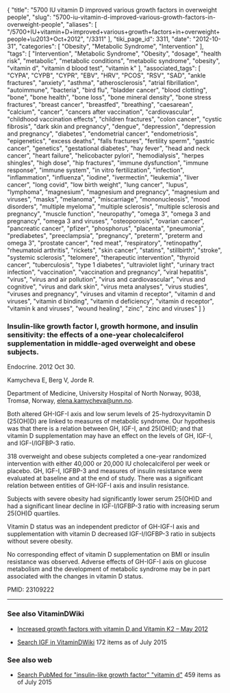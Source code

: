 {
    "title": "5700 IU vitamin D improved various growth factors in overweight people",
    "slug": "5700-iu-vitamin-d-improved-various-growth-factors-in-overweight-people",
    "aliases": [
        "/5700+IU+vitamin+D+improved+various+growth+factors+in+overweight+people+\u2013+Oct+2012",
        "/3311"
    ],
    "tiki_page_id": 3311,
    "date": "2012-10-31",
    "categories": [
        "Obesity",
        "Metabolic Syndrome",
        "Intervention"
    ],
    "tags": [
        "Intervention",
        "Metabolic Syndrome",
        "Obesity",
        "dosage",
        "health risk",
        "metabolic",
        "metabolic conditions",
        "metabolic syndrome",
        "obesity",
        "vitamin d",
        "vitamin d blood test",
        "vitamin k"
    ],
    "associated_tags": [
        "CYPA",
        "CYPB",
        "CYPR",
        "EBV",
        "HRV",
        "PCOS",
        "RSV",
        "SAD",
        "ankle fractures",
        "anxiety",
        "asthma",
        "atherosclerosis",
        "atrial fibrillation",
        "autoimmune",
        "bacteria",
        "bird flu",
        "bladder cancer",
        "blood clotting",
        "bone",
        "bone health",
        "bone loss",
        "bone mineral density",
        "bone stress fractures",
        "breast cancer",
        "breastfed",
        "breathing",
        "caesarean",
        "calcium",
        "cancer",
        "cancers after vaccination",
        "cardiovascular",
        "childhood vaccination effects",
        "children fractures",
        "colon cancer",
        "cystic fibrosis",
        "dark skin and pregnancy",
        "dengue",
        "depression",
        "depression and pregnancy",
        "diabetes",
        "endometrial cancer",
        "endometriosis",
        "epigenetics",
        "excess deaths",
        "falls fractures",
        "fertility sperm",
        "gastric cancer",
        "genetics",
        "gestational diabetes",
        "hay fever",
        "head and neck cancer",
        "heart failure",
        "helicobacter pylori",
        "hemodialysis",
        "herpes shingles",
        "high dose",
        "hip fractures",
        "immune dysfunction",
        "immune response",
        "immune system",
        "in vitro fertilization",
        "infection",
        "inflammation",
        "influenza",
        "iodine",
        "ivermectin",
        "leukemia",
        "liver cancer",
        "long covid",
        "low birth weight",
        "lung cancer",
        "lupus",
        "lymphoma",
        "magnesium",
        "magnesium and pregnancy",
        "magnesium and viruses",
        "masks",
        "melanoma",
        "miscarriage",
        "mononucleosis",
        "mood disorders",
        "multiple myeloma",
        "multiple sclerosis",
        "multiple sclerosis and pregnancy",
        "muscle function",
        "neuropathy",
        "omega 3",
        "omega 3 and pregnancy",
        "omega 3 and viruses",
        "osteoporosis",
        "ovarian cancer",
        "pancreatic cancer",
        "pfizer",
        "phosphorus",
        "placenta",
        "pneumonia",
        "prediabetes",
        "preeclampsia",
        "pregnancy",
        "preterm",
        "preterm and omega 3",
        "prostate cancer",
        "red meat",
        "respiratory",
        "retinopathy",
        "rheumatoid arthritis",
        "rickets",
        "skin cancer",
        "statins",
        "stillbirth",
        "stroke",
        "systemic sclerosis",
        "telomere",
        "therapeutic intervention",
        "thyroid cancer",
        "tuberculosis",
        "type 1 diabetes",
        "ultraviolet light",
        "urinary tract infection",
        "vaccination",
        "vaccination and pregnancy",
        "viral hepatitis",
        "virus",
        "virus and air pollution",
        "virus and cardiovascular",
        "virus and cognitive",
        "virus and dark skin",
        "virus meta analyses",
        "virus studies",
        "viruses and pregnancy",
        "viruses and vitamin d receptor",
        "vitamin d and viruses",
        "vitamin d binding",
        "vitamin d deficiency",
        "vitamin d receptor",
        "vitamin k and viruses",
        "wound healing",
        "zinc",
        "zinc and viruses"
    ]
}


### Insulin-like growth factor I, growth hormone, and insulin sensitivity: the effects of a one-year cholecalciferol supplementation in middle-aged overweight and obese subjects.

Endocrine. 2012 Oct 30. 

Kamycheva E, Berg V, Jorde R.

Department of Medicine, University Hospital of North Norway, 9038, Tromsø, Norway, elena.kamycheva@unn.no.

Both altered GH-IGF-I axis and low serum levels of 25-hydroxyvitamin D (25(OH)D) are linked to measures of metabolic syndrome. Our hypothesis was that there is a relation between GH, IGF-I, and 25(OH)D; and that vitamin D supplementation may have an effect on the levels of GH, IGF-I, and IGF-I/IGFBP-3 ratio. 

318 overweight and obese subjects completed a one-year randomized intervention with either 40,000 or 20,000 IU cholecalciferol per week or placebo. GH, IGF-I, IGFBP-3 and measures of insulin resistance were evaluated at baseline and at the end of study. There was a significant relation between entities of GH-IGF-I axis and insulin resistance. 

Subjects with severe obesity had significantly lower serum 25(OH)D and had a significant linear decline in IGF-I/IGFBP-3 ratio with increasing serum 25(OH)D quartiles. 

Vitamin D status was an independent predictor of GH-IGF-I axis and supplementation with vitamin D decreased IGF-I/IGFBP-3 ratio in subjects without severe obesity. 

No corresponding effect of vitamin D supplementation on BMI or insulin resistance was observed. Adverse effects of GH-IGF-I axis on glucose metabolism and the development of metabolic syndrome may be in part associated with the changes in vitamin D status.

PMID: 23109222

---

### See also VitaminDWiki

* [Increased growth factors with vitamin D and Vitamin K2 – May 2012](/tags/increased-growth-factors-with-vitamin-d-and-vitamin-k2-may-2012.html)

* [Search IGF in VitaminDWiki](http://www.google.com/cse?cx=001215644404345293668%3A3di8vufs_m4&ie=UTF-8&q=igf&sa=Search&siteurl=www-open-opensocial.googleusercontent.com%2Fgadgets%2Fifr%3Furl%3Dhttp%253A%252F%252Fwww.google.com%252Fcse%252Fapi%252F001215644404345293668%252Fcse%252F3di8vufs_m4%252Fgadget%26container%3Dopen%26view%3Dhome%26lang%3Dall%26country%3DALL%26debug%3D0&ref=www.VitaminDWiki.com%2Ftiki-index.php%3Fpage%3DVitaminDSearch#gsc.tab=0&gsc.q=igf&gsc.page=1) 172 items as of July 2015

### See also web

* [Search PubMed for "insulin-like growth factor" "vitamin d"](http://www.ncbi.nlm.nih.gov/pubmed?term=%22insulin-like%20growth%20factor%22%20%22vitamin%20d%22)  459 items as of July 2015
